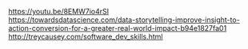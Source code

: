 https://youtu.be/8EMW7io4rSI  
https://towardsdatascience.com/data-storytelling-improve-insight-to-action-conversion-for-a-greater-real-world-impact-b94e1827fa01  
http://treycausey.com/software_dev_skills.html  
